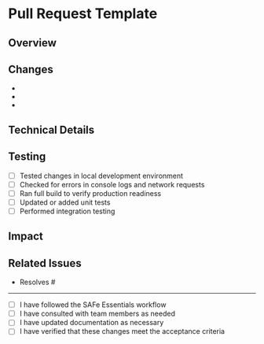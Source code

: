 # Pull Request Template

## Overview
<!-- Provide a brief description of what this PR does -->

## Changes
<!-- List the specific changes made in this PR -->
- 
- 
- 

## Technical Details
<!-- Explain any technical decisions, trade-offs, or architectural considerations -->

## Testing
<!-- Describe how you tested these changes -->
- [ ] Tested changes in local development environment
- [ ] Checked for errors in console logs and network requests
- [ ] Ran full build to verify production readiness
- [ ] Updated or added unit tests
- [ ] Performed integration testing

## Impact
<!-- Describe the potential impact of these changes on users or other parts of the system -->

## Related Issues
<!-- Link to any related issues -->
- Resolves #

---

<!-- Please ensure your PR follows our contribution guidelines -->
- [ ] I have followed the SAFe Essentials workflow
- [ ] I have consulted with team members as needed
- [ ] I have updated documentation as necessary
- [ ] I have verified that these changes meet the acceptance criteria
